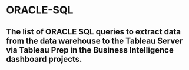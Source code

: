 # ORACLE-SQL

## The list of ORACLE SQL queries to extract data from the data warehouse to the Tableau Server via Tableau Prep in the Business Intelligence dashboard projects.
